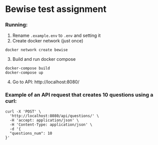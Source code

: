 # Bewise test assignment

### Running:
1. Rename `.example.env` to `.env` and setting it
2. Create docker network (just once)
```
docker network create bewise
```
3. Build and run docker compose
```
docker-compose build
docker-compose up
```
4. Go to API: http://localhost:8080/

### Example of an API request that creates 10 questions using a curl:
```
curl -X 'POST' \
  'http://localhost:8080/api/questions/' \
  -H 'accept: application/json' \
  -H 'Content-Type: application/json' \
  -d '{
  "questions_num": 10
}'
```
